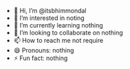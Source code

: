 - 👋 Hi, I’m @itsbhimmondal
- 👀 I’m interested in noting
- 🌱 I’m currently learning nothing
- 💞️ I’m looking to collaborate on nothing
- 📫 How to reach me not require
- 😄 Pronouns: nothing
- ⚡ Fun fact: nothing

<!---
itsbhimmondal/itsbhimmondal is a ✨ special ✨ repository because its `README.md` (this file) appears on your GitHub profile.
You can click the Preview link to take a look at your changes.
--->
